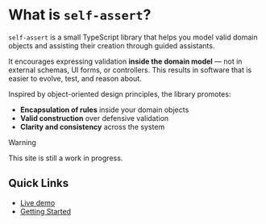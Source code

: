 # What is `self-assert`?

`self-assert` is a small TypeScript library that helps you model
valid domain objects and assisting their creation through guided assistants.

It encourages expressing validation **inside the domain model** — not in external
schemas, UI forms, or controllers.
This results in software that is easier to evolve, test, and reason about.

Inspired by object-oriented design principles, the library promotes:

- **Encapsulation of rules** inside your domain objects
- **Valid construction** over defensive validation
- **Clarity and consistency** across the system

> [!WARNING]
> This site is still a work in progress.

## Quick Links

- [Live demo](https://codesandbox.io/p/sandbox/github/self-assert/self-assert-react-demo)
- [Getting Started](./getting-started.md)

